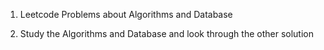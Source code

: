 1. Leetcode Problems about Algorithms and Database

2. Study the Algorithms and Database and look through the other solution